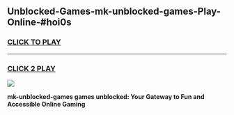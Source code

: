 
## Unblocked-Games-mk-unblocked-games-Play-Online-#hoi0s
<h3>
<a href="https://premium.freeplayer.one?title=mk-unblocked-games&ref=27F">CLICK TO PLAY</a></h3>
<hr>

<h3>
<a href="https://premium.freeplayer.one?title=mk-unblocked-games&ref=27F">CLICK 2 PLAY</a>
  
</h3>

<a href="https://premium.freeplayer.one?title=mk-unblocked-games&ref=27F"><img src="https://clearcache.store/games.png"></a>


**mk-unblocked-games games unblocked: Your Gateway to Fun and Accessible Online Gaming**
